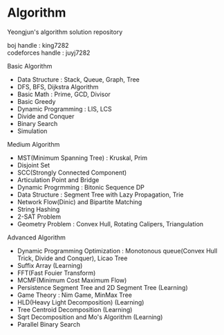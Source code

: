 # Algorithm
Yeongjun's algorithm solution repository   

boj handle : king7282   
codeforces handle : juyj7282   
   
Basic Algorithm   
 - Data Structure : Stack, Queue, Graph, Tree   
 - DFS, BFS, Dijkstra Algorithm   
 - Basic Math : Prime, GCD, Divisor
 - Basic Greedy   
 - Dynamic Programming : LIS, LCS   
 - Divide and Conquer
 - Binary Search
 - Simulation
 
Medium Algorithm   
 - MST(Minimum Spanning Tree) : Kruskal, Prim   
 - Disjoint Set   
 - SCC(Strongly Connected Component)   
 - Articulation Point and Bridge   
 - Dynamic Progrmming : Bitonic Sequence DP
 - Data Structure : Segment Tree with Lazy Propagation, Trie   
 - Network Flow(Dinic) and Bipartite Matching   
 - String Hashing   
 - 2-SAT Problem
 - Geometry Problem : Convex Hull, Rotating Calipers, Triangulation
 
Advanced Algorithm
 - Dynamic Programming Optimization : Monotonous queue(Convex Hull Trick, Divide and Conquer), Licao Tree
 - Suffix Array (Learning)
 - FFT(Fast Fouier Transform)
 - MCMF(Minimum Cost Maximum Flow)
 - Persistence Segment Tree and 2D Segment Tree (Learning)
 - Game Theory : Nim Game, MinMax Tree
 - HLD(Heavy Light Decomposition) (Learning)
 - Tree Centroid Decomposition (Learning)
 - Sqrt Decomposition and Mo's Algorithm (Learning)
 - Parallel Binary Search
